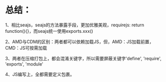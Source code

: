 ﻿# 总结：

1、相比seajs，seajs的方法暴露手段，更加优雅美观，requirejs: return function(){}，而seajs统一使用exports.xxx()

2、AMD与CDM的区别：两者都可以依赖加载JS，但，AMD：JS加载前置，CMD：JS可按需加载

3、两者在压缩打包上，都会混淆关键字，所以需要屏蔽关键字'define', 'require', 'exports', 'module'

4、JS编写上，全都需要定义包裹。